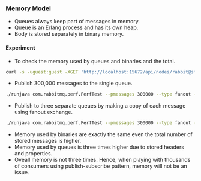### Memory Model

- Queues always keep part of messages in memory.
- Queue is an Erlang process and has its own heap.
- Body is stored separately in binary memory.

#### Experiment

- To check the memory used by queues and binaries and the total.

```bash
curl -s -uguest:guest -XGET 'http://localhost:15672/api/nodes/rabbit@sfktrkl?memory=true&binary=true' | jq -r '{binary:{queue_procs:.binary.queue_procs}, memory:{queue_procs:.memory.queue_procs, total:.memory.total}}'
```

- Publish 300,000 messages to the single queue.

```bash
./runjava com.rabbitmq.perf.PerfTest --pmessages 300000 --type fanout --exchange ex.perf-test --queue-pattern 'q.perf-test-%d' --queue-pattern-from 1 --queue-pattern-to 1 --producers 1 --consumers 0 --size 1000 --flag persistent -h amqp://guest:guest@localhost:5672
```

- Publish to three separate queues by making a copy of each message using fanout exchange.

```bash
./runjava com.rabbitmq.perf.PerfTest --pmessages 300000 --type fanout --exchange ex.perf-test --queue-pattern 'q.perf-test-%d' --queue-pattern-from 1 --queue-pattern-to 3 --producers 1 --consumers 0 --size 1000 --flag persistent -h amqp://guest:guest@localhost:5672
```

- Memory used by binaries are exactly the same even the total number of stored messages is higher.
- Memory used by queues is three times higher due to stored headers and properties.
- Oveall memory is not three times. Hence, when playing with thousands of consumers using publish-subscribe pattern, memory will not be an issue.
